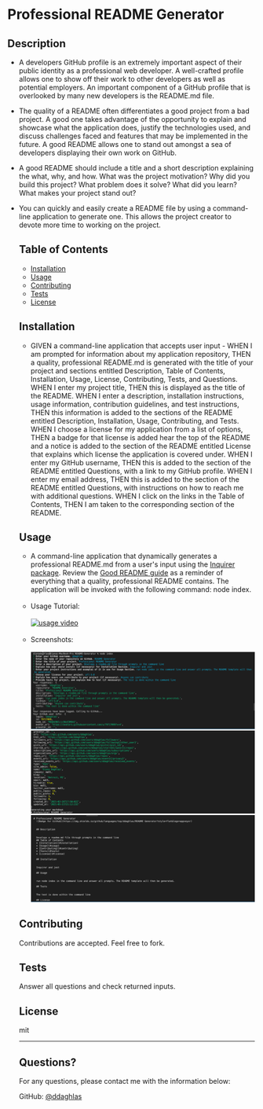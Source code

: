 # Professional README Generator

## Description
- A developers GitHub profile is an extremely important aspect of their public identity as a professional web developer. A well-crafted profile allows one to show off their work to other developers as well as potential employers. An important component of a GitHub profile that is overlooked by many new developers is the README.md file. 
- The quality of a README often differentiates a good project from a bad project. A good one takes advantage of the opportunity to explain and showcase what the application does, justify the technologies used, and discuss challenges faced and features that may be implemented in the future. A good README allows one to stand out amongst a sea of developers displaying their own work on GitHub. 
- A good README should include a title and a short description explaining the what, why, and how. What was the project motivation? Why did you build this project? What problem does it solve? What did you learn? What makes your project stand out? 
- You can quickly and easily create a README file by using a command-line application to generate one. This allows the project creator to devote more time to working on the project.

  ## Table of Contents
  * [Installation](#installation)
  * [Usage](#usage)
  * [Contributing](#contributing)
  * [Tests](#tests)
  * [License](#license)

   ## Installation
  
  
  - GIVEN a command-line application that accepts user input - WHEN I am prompted for information about my application repository, THEN a quality, professional README.md is generated with the title of your project and sections entitled Description, Table of Contents, Installation, Usage, License, Contributing, Tests, and Questions. WHEN I enter my project title, THEN this is displayed as the title of the README. WHEN I enter a description, installation instructions, usage information, contribution guidelines, and test instructions, THEN this information is added to the sections of the README entitled Description, Installation, Usage, Contributing, and Tests. WHEN I choose a license for my application from a list of options, THEN a badge for that license is added hear the top of the README and a notice is added to the section of the README entitled License that explains which license the application is covered under. WHEN I enter my GitHub username, THEN this is added to the section of the README entitled Questions, with a link to my GitHub profile. WHEN I enter my email address, THEN this is added to the section of the README entitled Questions, with instructions on how to reach me with additional questions. WHEN I click on the links in the Table of Contents, THEN I am taken to the corresponding section of the README.
  
  ## Usage 
  -   A command-line application that dynamically generates a professional README.md from a user's input using the [Inquirer package](https://www.npmjs.com/package/inquirer). Review the [Good README guide](../../01-HTML-Git-CSS/04-Important/Good-README-Guide/README.md) as a reminder of everything that a quality, professional README contains. The application will be invoked with the following command: node index. <br><br>
  - Usage Tutorial: <br><br>
  [![usage video](./screenshots/readme-GIF.gif)](https://drive.google.com/file/d/1I7uDylFmidsZcpC0epyRJ-GWjAUAlA9T/view "Click Me!")<br><br>
  - Screenshots: <br><br>
  ![Command-Line1](screenshots/command-line1.png)
  ![Command-Line2](screenshots/command-line2.png)
  ![Command-Line3](screenshots/command-line3.png)
  
  ## Contributing
  
  
  Contributions are accepted. Feel free to fork.
  
  ## Tests
  
  
  Answer all questions and check returned inputs.
  
  ## License
  
  mit
  
  ---
  
  ## Questions?
  
  For any questions, please contact me with the information below:

  GitHub: [@ddaghlas](https://api.github.com/users/ddaghlas) 